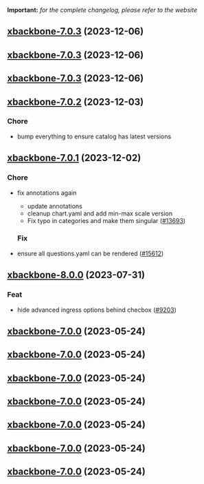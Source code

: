 **Important:**
*for the complete changelog, please refer to the website*




## [xbackbone-7.0.3](https://github.com/truecharts/charts/compare/xbackbone-7.0.2...xbackbone-7.0.3) (2023-12-06)




## [xbackbone-7.0.3](https://github.com/truecharts/charts/compare/xbackbone-7.0.2...xbackbone-7.0.3) (2023-12-06)




## [xbackbone-7.0.3](https://github.com/truecharts/charts/compare/xbackbone-7.0.2...xbackbone-7.0.3) (2023-12-06)




## [xbackbone-7.0.2](https://github.com/truecharts/charts/compare/xbackbone-7.0.1...xbackbone-7.0.2) (2023-12-03)

### Chore

- bump everything to ensure catalog has latest versions
  
  


## [xbackbone-7.0.1](https://github.com/truecharts/charts/compare/xbackbone-8.0.0...xbackbone-7.0.1) (2023-12-02)

### Chore

- fix annotations again
  - update annotations
  - cleanup chart.yaml and add min-max scale version
  - Fix typo in categories and make them singular ([#13693](https://github.com/truecharts/charts/issues/13693))
  
  ### Fix

- ensure all questions.yaml can be rendered ([#15612](https://github.com/truecharts/charts/issues/15612))
  
  











## [xbackbone-8.0.0](https://github.com/truecharts/charts/compare/xbackbone-7.0.0...xbackbone-8.0.0) (2023-07-31)

### Feat

- hide advanced ingress options behind checbox ([#9203](https://github.com/truecharts/charts/issues/9203))
  
  


## [xbackbone-7.0.0](https://github.com/truecharts/charts/compare/xbackbone-6.0.21...xbackbone-7.0.0) (2023-05-24)




## [xbackbone-7.0.0](https://github.com/truecharts/charts/compare/xbackbone-6.0.21...xbackbone-7.0.0) (2023-05-24)




## [xbackbone-7.0.0](https://github.com/truecharts/charts/compare/xbackbone-6.0.21...xbackbone-7.0.0) (2023-05-24)




## [xbackbone-7.0.0](https://github.com/truecharts/charts/compare/xbackbone-6.0.21...xbackbone-7.0.0) (2023-05-24)




## [xbackbone-7.0.0](https://github.com/truecharts/charts/compare/xbackbone-6.0.21...xbackbone-7.0.0) (2023-05-24)




## [xbackbone-7.0.0](https://github.com/truecharts/charts/compare/xbackbone-6.0.21...xbackbone-7.0.0) (2023-05-24)




## [xbackbone-7.0.0](https://github.com/truecharts/charts/compare/xbackbone-6.0.21...xbackbone-7.0.0) (2023-05-24)




